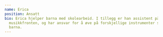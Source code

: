 ```yaml
---
name: Erica
position: Ansatt
bio: Erica hjelper barna med skolearbeid. I tillegg er han assistent på
  musikkfronten, og har ansvar for å øve på forskjellige instrumenter sammen med
  barna.
---
```

